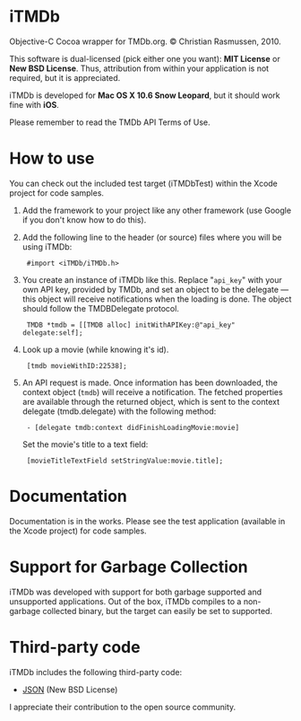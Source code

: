 iTMDb
=====

Objective-C Cocoa wrapper for TMDb.org. © Christian Rasmussen, 2010.

This software is dual-licensed (pick either one you want): **MIT License** or **New BSD License**. Thus, attribution from within your application is not required, but it is appreciated.

iTMDb is developed for **Mac OS X 10.6 Snow Leopard**, but it should work fine with **iOS**.

Please remember to read the TMDb API Terms of Use.

How to use
==========

You can check out the included test target (iTMDbTest) within the Xcode project for code samples.

1. Add the framework to your project like any other framework (use Google if you don't know how to do this).

2. Add the following line to the header (or source) files where you will be using iTMDb:

        #import <iTMDb/iTMDb.h>

3. You create an instance of iTMDb like this. Replace "<code>api_key</code>" with your own API key, provided by TMDb, and set an object to be the delegate — this object will receive notifications when the loading is done. The object should follow the TMDBDelegate protocol.

        TMDB *tmdb = [[TMDB alloc] initWithAPIKey:@"api_key" delegate:self];

4. Look up a movie (while knowing it's id).

        [tmdb movieWithID:22538];

5. An API request is made. Once information has been downloaded, the context object (<code>tmdb</code>) will receive a notification. The fetched properties are available through the returned object, which is sent to the context delegate (tmdb.delegate) with the following method:

        - [delegate tmdb:context didFinishLoadingMovie:movie]

   Set the movie's title to a text field:

        [movieTitleTextField setStringValue:movie.title];

Documentation
=============

Documentation is in the works. Please see the test application (available in the Xcode project) for code samples.

Support for Garbage Collection
==============================

iTMDb was developed with support for both garbage supported and unsupported applications. Out of the box, iTMDb compiles to a non-garbage collected binary, but the target can easily be set to supported.

Third-party code
================

iTMDb includes the following third-party code:

 * [JSON][] (New BSD License)

I appreciate their contribution to the open source community.

[JSON]: http://code.google.com/p/json-framework/